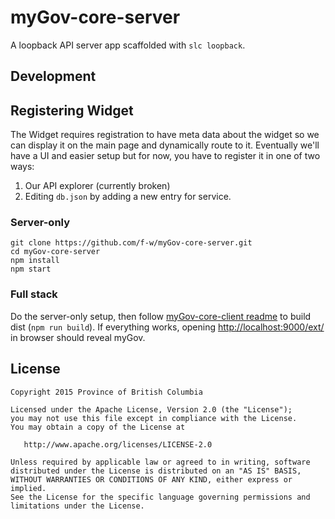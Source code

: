 # myGov-core-server
A loopback API server app scaffolded with `slc loopback`.

## Development

## Registering Widget

The Widget requires registration to have meta data about the widget so we can display it on the main page and dynamically
route to it.  Eventually we'll have a UI and easier setup but for now, you have to register it in one of two ways:

1. Our API explorer (currently broken)
2. Editing `db.json` by adding a new entry for service.

### Server-only
```
git clone https://github.com/f-w/myGov-core-server.git
cd myGov-core-server
npm install
npm start
```

### Full stack
Do the server-only setup, then follow [myGov-core-client readme](https://github.com/f-w/myGov-core-client) to build dist (`npm run build`). If everything works, opening [http://localhost:9000/ext/](http://localhost:9000/ext/) in browser should reveal myGov.

## License

    Copyright 2015 Province of British Columbia

    Licensed under the Apache License, Version 2.0 (the "License");
    you may not use this file except in compliance with the License.
    You may obtain a copy of the License at 

       http://www.apache.org/licenses/LICENSE-2.0

    Unless required by applicable law or agreed to in writing, software
    distributed under the License is distributed on an "AS IS" BASIS,
    WITHOUT WARRANTIES OR CONDITIONS OF ANY KIND, either express or implied.
    See the License for the specific language governing permissions and
    limitations under the License.

